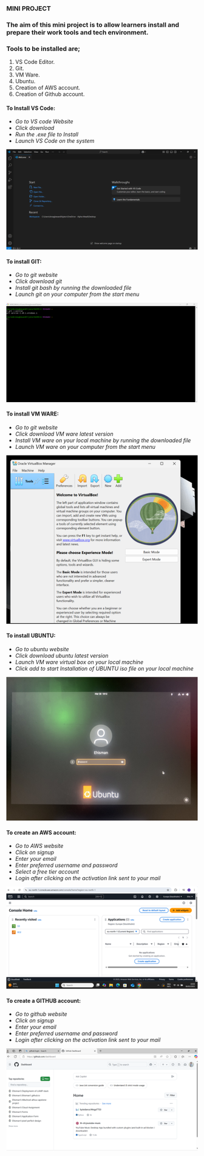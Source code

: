 ### MINI PROJECT

### The aim of this mini project is to allow learners install and prepare their work tools and tech environment. 

### Tools to be installed are; 

1. VS Code Editor.
1. Git.
1. VM Ware.
1. Ubuntu.
1. Creation of AWS account.
1. Creation of Github account.

#### **To Install VS Code:** 

* *Go to VS code Website*
* *Click download*
* *Run the .exe file to Install*
* *Launch VS Code on the system*


![VS code](./VS_Code.png)

#### **To install GIT:**

* *Go to git website*
* *Click download git*
* *Install git bash by running the downloaded file*
* *Launch git on your computer from the start menu*



![Git Bash](./Git_Bash.png)

#### **To install VM WARE:**

* *Go to git website*
* *Click download VM ware latest version*
* *Install VM ware on your local machine by running the downloaded file*
* *Launch VM ware on your computer from the start menu*


![VM Ware](./Virtual_Box.png)

#### **To install UBUNTU:**

* *Go to ubuntu website*
* *Click download ubuntu latest version*
* *Launch VM ware  virtual box on your local machine*
* *Click add to start Installation of UBUNTU iso file on your local machine*

![Ubuntu](./LINUX_WINDOW.jpeg)

#### **To create an AWS account:**

* *Go to AWS website*
* *Click on signup*
* *Enter your email*
* *Enter preferred username and password*
* *Select a free tier account*
* *Login after clicking on the activation link sent to your mail*

![AWS Page](./AWS_Page.png)

#### **To create a GITHUB account:**

* *Go to github website*
* *Click on signup*
* *Enter your email*
* *Enter preferred username and password*
* *Login after clicking on the activation link sent to your mail*

![Github](./Github_page.png)







